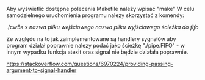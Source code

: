 Aby wyświetlić dostępne polecenia Makefile należy wpisać "make"
W celu samodzielnego uruchomienia programu należy skorzystać z komendy:

./cw5a.x *nazwa pliku wejściowego* *nazwa pliku wyjściowego* *ścieżka do fifo*

Ze względu na to jak zaimplementowane są handlery sygnałów aby program działał
poprawnie należy podać jako ścieżkę "./pipe.FIFO" - w innym wypadku funkcja atexit
oraz signal nie będzie działała poprawnie.

https://stackoverflow.com/questions/6970224/providing-passing-argument-to-signal-handler